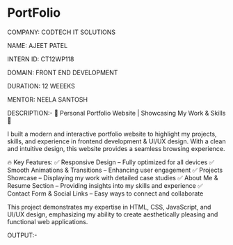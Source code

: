 # PortFolio

COMPANY: CODTECH IT SOLUTIONS

NAME: AJEET PATEL

INTERN ID: CT12WP118

DOMAIN: FRONT END DEVELOPMENT

DURATION: 12 WEEEKS

MENTOR: NEELA SANTOSH

DESCRIPTION:-
🌟 Personal Portfolio Website | Showcasing My Work & Skills 🚀

I built a modern and interactive portfolio website to highlight my projects, skills, and experience in frontend development & UI/UX design. With a clean and intuitive design, this website provides a seamless browsing experience.

🔥 Key Features:
✅ Responsive Design – Fully optimized for all devices
✅ Smooth Animations & Transitions – Enhancing user engagement
✅ Projects Showcase – Displaying my work with detailed case studies
✅ About Me & Resume Section – Providing insights into my skills and experience
✅ Contact Form & Social Links – Easy ways to connect and collaborate

This project demonstrates my expertise in HTML, CSS, JavaScript, and UI/UX design, emphasizing my ability to create aesthetically pleasing and functional web applications.

OUTPUT:-
